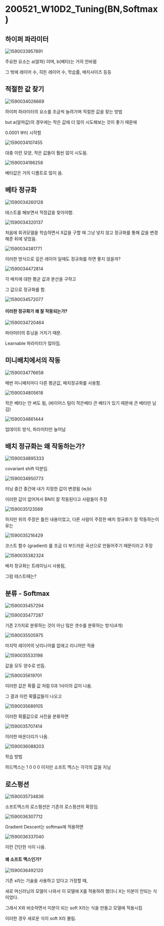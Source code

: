 # 200521_W10D2_Tuning(BN,Softmax)



## 하이퍼 파라미터



![1590033957891](assets/1590033957891.png)

주요한 요소는 a(알파) 이며, b(베타)는 거의 안바뀜 



그 밖에 레이어 수, 히든 레이어 수, 학습률, 배치사이즈 등등



## 적절한 값 찾기

![1590034026669](assets/1590034026669.png)



하이퍼 파라미터의 요소를 조금씩 늘려가며 적절한 값을 찾는 방법

but a(알파값)의 경우에는 작은 값에 더 많이 시도해보는 것이 좋기 때문에

0.0001 부터 시작함



![1590034107455](assets/1590034107455.png)



대충 이런 모양, 작은 값들이 훨씬 많이 시도됨.





![1590034196258](assets/1590034196258.png)



베타값은 거의 디폴트로 많이 씀.





## 베타 정규화

![1590034260128](assets/1590034260128.png)



테스트를 해보면서 적정값을 찾아야함.

![1590034320137](assets/1590034320137.png)

처음에 회귀모델을 학습하면서 X값을 구할 때 그냥 넣지 않고 정규화를 통해 값을 변경해준 뒤에 넣었음.



![1590034381771](assets/1590034381771.png)

이러한 방식으로 깊은 레이어 일때도 정규화를 하면 좋지 않을까?



![1590034472814](assets/1590034472814.png)

각 배치에 대한 평균 값과 분산을 구하고

그 값으로 정규화를 함.



![1590034572077](assets/1590034572077.png)



#### 이러한 정규화가 왜 잘 작동되는가?



![1590034720464](assets/1590034720464.png)



파라미터의 튜닝을 거치기 때문.

Learnable 파라미터가 많아짐.





## 미니배치에서의 작동

![1590034776658](assets/1590034776658.png)

매번 미니배치마다 다른 평균값, 배치정규화를 사용함.



![1590034805618](assets/1590034805618.png)



작은 베타는 안 써도 됨, (바이어스 텀이 작은베타 큰 베타가 있기 때문에 큰 베타만 남김)



![1590034861444](assets/1590034861444.png)

업데이트 방식, 파라미터만 늘어남



## 배치 정규화는 왜 작동하는가?

![1590034895333](assets/1590034895333.png)





covariant shift 덕분임.



![1590034950773](assets/1590034950773.png)





러닝 중간 중간에 내가 지정한 값이 변경됨 (w,b)

이러한 값이 없어져서 BN이 잘 작동된다고 사람들이 주장





![1590035123569](assets/1590035123569.png)

하지만 위의 주장은 틀린 내용이었고, 다른 사람이 주장한 배치 정규화가 잘 작동하는이유는



![1590035216429](assets/1590035216429.png)

코스트 함수 (gradient) 를 조금 더 부드러운 곡선으로 만들어주기 때문이라고 주장





![1590035382324](assets/1590035382324.png)

배치 정규화는 트레이닝시 사용됨,



그럼 테스트때는?





## 분류 - Softmax

![1590035457294](assets/1590035457294.png)

![1590035477287](assets/1590035477287.png)

기존 2가지로 분류하는 것이 아닌 많은 갯수를 분류하는 방식(4개)





![1590035505975](assets/1590035505975.png)

마지막 레이어의 낫리니어를 없애고 리니어만 적용



![1590035533198](assets/1590035533198.png)

값을 모두 양수로 만듬.



![1590035619701](assets/1590035619701.png)



이러한 값은 확률 값 처럼 0과 1사이의 값이 나옴.



그 결과 이런 확률값들이 나오고

![1590035689105](assets/1590035689105.png)

이러한 확률값으로 사진을 분류하면

![1590035707414](assets/1590035707414.png)

이러한 바운더리가 나옴.



![1590036088203](assets/1590036088203.png)

학습 방법

하드맥스는 1 0 0 0 이지만 소프트 맥스는 각각의 값을 지님



## 로스펑션

![1590035734836](assets/1590035734836.png)



소프트맥스의 로스펑션은 기존의 로스펑션의 확장임.







![1590036307712](assets/1590036307712.png)

Gradient Descent는 softmax에 적용하면 

![1590036337040](assets/1590036337040.png)

이런 간단한 식이 나옴.





#### 왜 소프트 맥스인가?

![1590036492120](assets/1590036492120.png)

기존 x라는 기술을 사용하고 있다고 가정할 때,



새로 머신러닝의 모델이 나와서 이 모델에 X를 적용하려 했더니 X는 미분이 안되는 식이었다.

그래서 X와 비슷하면서 미분이 되는 soft X라는 식을 만들고 모델에 적용시킴



이러한 경우 새로운 식이 soft X라 불림.